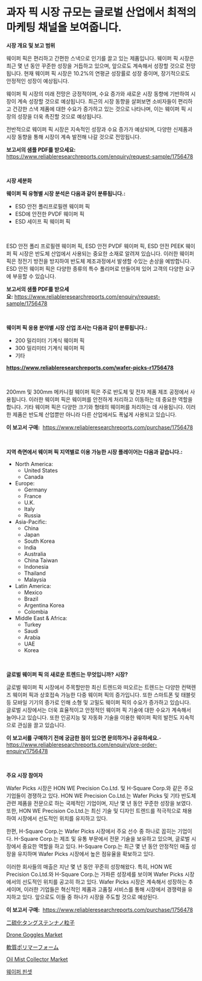 <p><h1>과자 픽 시장 규모는 글로벌 산업에서 최적의 마케팅 채널을 보여줍니다.</h1></p><p><strong>시장 개요 및 보고 범위</strong></p>
<p><p>웨이퍼 픽은 편리하고 간편한 스낵으로 인기를 끌고 있는 제품입니다. 웨이퍼 픽 시장은 최근 몇 년 동안 꾸준한 성장을 거듭하고 있으며, 앞으로도 계속해서 성장할 것으로 전망됩니다. 현재 웨이퍼 픽 시장은 10.2%의 연평균 성장률로 성장 중이며, 장기적으로도 안정적인 성장이 예상됩니다.</p><p>웨이퍼 픽 시장의 미래 전망은 긍정적이며, 수요 증가와 새로운 시장 동향에 기반하여 시장이 계속 성장할 것으로 예상됩니다. 최근의 시장 동향을 살펴보면 소비자들이 편리하고 건강한 스낵 제품에 대한 수요가 증가하고 있는 것으로 나타나며, 이는 웨이퍼 픽 시장의 성장을 더욱 촉진할 것으로 예상됩니다.</p><p>전반적으로 웨이퍼 픽 시장은 지속적인 성장과 수요 증가가 예상되며, 다양한 신제품과 시장 동향을 통해 시장이 계속 발전해 나갈 것으로 전망됩니다.</p></p>
<p><strong>보고서의 샘플 PDF를 받으세요:</strong> <a href="https://www.reliableresearchreports.com/enquiry/request-sample/1756478">https://www.reliableresearchreports.com/enquiry/request-sample/1756478</a></p>
<p>&nbsp;</p>
<p><strong>시장 세분화</strong></p>
<p><strong>웨이퍼 픽 유형별 시장 분석은 다음과 같이 분류됩니다.:</strong></p>
<p><ul><li>ESD 안전 폴리프로필렌 웨이퍼 픽</li><li>ESD에 안전한 PVDF 웨이퍼 픽</li><li>ESD 세이프 픽 웨이퍼 픽</li></ul></p>
<p>&nbsp;</p>
<p><p>ESD 안전 폴리 프로필렌 웨이퍼 픽, ESD 안전 PVDF 웨이퍼 픽, ESD 안전 PEEK 웨이퍼 픽 시장은 반도체 산업에서 사용되는 중요한 소재로 알려져 있습니다. 이러한 웨이퍼 픽은 정전기 방전을 방지하여 반도체 제조과정에서 발생할 수있는 손상을 예방합니다. ESD 안전 웨이퍼 픽은 다양한 종류의 특수 폴리머로 만들어져 있어 고객의 다양한 요구에 부응할 수 있습니다.</p></p>
<p><strong>보고서의 샘플 PDF를 받으세요:</strong>&nbsp;<a href="https://www.reliableresearchreports.com/enquiry/request-sample/1756478">https://www.reliableresearchreports.com/enquiry/request-sample/1756478</a></p>
<p>&nbsp;</p>
<p><strong> 웨이퍼 픽 응용 분야별 시장 산업 조사는 다음과 같이 분류됩니다.:</strong></p>
<p><ul><li>200 밀리미터 기계식 웨이퍼 픽</li><li>300 밀리미터 기계식 웨이퍼 픽</li><li>기타</li></ul></p>
<p><strong><a href="https://www.reliableresearchreports.com/wafer-picks-r1756478">https://www.reliableresearchreports.com/wafer-picks-r1756478</a></strong></p>
<p>&nbsp;</p>
<p><p>200mm 및 300mm 메카니컬 웨이퍼 픽은 주로 반도체 및 전자 제품 제조 공정에서 사용됩니다. 이러한 웨이퍼 픽은 웨이퍼를 안전하게 처리하고 이동하는 데 중요한 역할을 합니다. 기타 웨이퍼 픽은 다양한 크기와 형태의 웨이퍼를 처리하는 데 사용됩니다. 이러한 제품은 반도체 산업뿐만 아니라 다른 산업에서도 폭넓게 사용되고 있습니다.</p></p>
<p><strong>이 보고서 구매:</strong>&nbsp; <a href="https://www.reliableresearchreports.com/purchase/1756478">https://www.reliableresearchreports.com/purchase/1756478</a></p>
<p>&nbsp;</p>
<p><strong>지역 측면에서 웨이퍼 픽 지역별로 이용 가능한 시장 플레이어는 다음과 같습니다.:</strong></p>
<p><ul>
    <li>
        North America:
        <ul>
            <li>United States</li>
            <li>Canada</li>
        </ul>
    </li>
    <li>
        Europe:
        <ul>
            <li>Germany</li>
            <li>France</li>
            <li>U.K.</li>
            <li>Italy</li>
            <li>Russia</li>
        </ul>
    </li>
    <li>
        Asia-Pacific:
        <ul>
            <li>China</li>
            <li>Japan</li>
            <li>South Korea</li>
            <li>India</li>
            <li>Australia</li>
            <li>China Taiwan</li>
            <li>Indonesia</li>
            <li>Thailand</li>
            <li>Malaysia</li>
        </ul>
    </li>
    <li>
        Latin America:
        <ul>
            <li>Mexico</li>
            <li>Brazil</li>
            <li>Argentina Korea</li>
            <li>Colombia</li>
        </ul>
    </li>
    <li>
        Middle East & Africa:
        <ul>
            <li>Turkey</li>
            <li>Saudi</li>
            <li>Arabia</li>
            <li>UAE</li>
            <li>Korea</li>
        </ul>
    </li>
    </ul></p>
<p>&nbsp;</p>
<p><strong>글로벌 웨이퍼 픽 의 새로운 트렌드는 무엇입니까? 시장?</strong></p>
<p><p>글로벌 웨이퍼 픽 시장에서 주목할만한 최신 트렌드와 떠오르는 트렌드는 다양한 컨택렌즈 웨이퍼 픽과 상호접속 가능한 다중 웨이퍼 픽의 증가입니다. 또한 스마트폰 및 태블릿 등 모바일 기기의 증가로 인해 소형 및 고밀도 웨이퍼 픽의 수요가 증가하고 있습니다. 글로벌 시장에서는 더욱 효율적이고 안정적인 웨이퍼 픽 기술에 대한 수요가 계속해서 늘어나고 있습니다. 또한 인공지능 및 자동화 기술을 이용한 웨이퍼 픽의 발전도 지속적으로 관심을 끌고 있습니다.</p></p>
<p><strong>이 보고서를 구매하기 전에 궁금한 점이 있으면 문의하거나 공유하세요.</strong>- <a href="https://www.reliableresearchreports.com/enquiry/pre-order-enquiry/1756478">https://www.reliableresearchreports.com/enquiry/pre-order-enquiry/1756478</a></p>
<p>&nbsp;</p>
<p><strong>주요 시장 참여자</strong></p>
<p><p>Wafer Picks 시장은 HON WE Precision Co.Ltd. 및 H-Square Corp.와 같은 주요 기업들이 경쟁하고 있다. HON WE Precision Co.Ltd.는 Wafer Picks 및 기타 반도체 관련 제품을 전문으로 하는 국제적인 기업이며, 지난 몇 년 동안 꾸준한 성장을 보였다. 또한, HON WE Precision Co.Ltd.는 최신 기술 및 디자인 트렌드를 적극적으로 채용하여 시장에서 선도적인 위치를 유지하고 있다.</p><p>한편, H-Square Corp.는 Wafer Picks 시장에서 주요 선수 중 하나로 꼽히는 기업이다. H-Square Corp.는 제조 및 유통 부문에서 전문 기술을 보유하고 있으며, 글로벌 시장에서 중요한 역할을 하고 있다. H-Square Corp.는 최근 몇 년 동안 안정적인 매출 성장을 유지하며 Wafer Picks 시장에서 높은 점유율을 확보하고 있다.</p><p>이러한 회사들의 매출은 지난 몇 년 동안 꾸준히 성장해왔다. 특히, HON WE Precision Co.Ltd.와 H-Square Corp.는 가파른 성장세를 보이며 Wafer Picks 시장에서의 선도적인 위치를 공고히 하고 있다. Wafer Picks 시장은 계속해서 성장하는 추세이며, 이러한 기업들은 혁신적인 제품과 고품질 서비스를 통해 시장에서 경쟁력을 유지하고 있다. 앞으로도 이들 중 하나가 시장을 주도할 것으로 예상된다.</p></p>
<p><strong>이 보고서 구매:</strong>&nbsp;&nbsp;<a href="https://www.reliableresearchreports.com/purchase/1756478">https://www.reliableresearchreports.com/purchase/1756478</a></p>
<p><p><a href="https://github.com/nemesis2824/Market-Research-Report-List-1/blob/main/194004328042.md">二硫化タングステンナノ粒子</a></p><p><a href="https://silk-columnist-571.notion.site/Drone-Goggles-Market-Trends-and-Market-Analysis-forecasted-for-period-2024-2031-0f18e7d9add846fd8343133cc912bbf5">Drone Goggles Market</a></p><p><a href="https://github.com/pepo3k/Market-Research-Report-List-1/blob/main/429419928041.md">軟質ポリマーフォーム</a></p><p><a href="https://medium.com/@noelkunzei1/oil-mist-collector-market-trends-and-market-analysis-forecasted-for-period-2024-2031-0fea501e031e">Oil Mist Collector Market</a></p><p><a href="https://github.com/FelipeGrrady654556/Market-Research-Report-List-1/blob/main/599639525496.md">웨이퍼 핀셋</a></p></p>